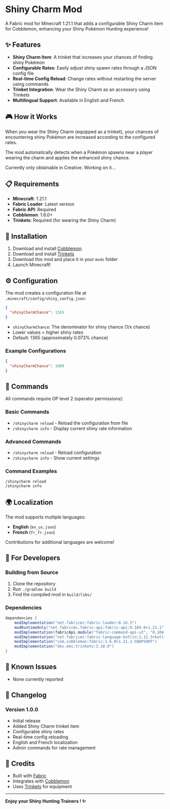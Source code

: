# Shiny Charm Mod

A Fabric mod for Minecraft 1.21.1 that adds a configurable Shiny Charm item for Cobblemon, enhancing your Shiny Pokémon Hunting experience!

## ✨ Features

- **Shiny Charm Item**: A trinket that increases your chances of finding shiny Pokémon
- **Configurable Rates**: Easily adjust shiny spawn rates through a JSON config file
- **Real-time Config Reload**: Change rates without restarting the server using commands
- **Trinket Integration**: Wear the Shiny Charm as an accessory using Trinkets
- **Multilingual Support**: Available in English and French

## 🎮 How it Works

When you wear the Shiny Charm (equipped as a trinket), your chances of encountering shiny Pokémon are increased according to the configured rates. 

The mod automatically detects when a Pokémon spawns near a player wearing the charm and applies the enhanced shiny chance.

Currently only obtainable in Creative. Working on it...

## 📋 Requirements

- **Minecraft**: 1.21.1
- **Fabric Loader**: Latest version
- **Fabric API**: Required
- **Cobblemon**: 1.6.0+
- **Trinkets**: Required (for wearing the Shiny Charm)

## 🔧 Installation

1. Download and install [Cobblemon](https://www.curseforge.com/minecraft/mc-mods/cobblemon)
2. Download and install [Trinkets](https://www.curseforge.com/minecraft/mc-mods/trinkets)
3. Download this mod and place it in your `mods` folder
4. Launch Minecraft!

## ⚙️ Configuration

The mod creates a configuration file at `.minecraft/config/shiny_config.json`:

```json
{
  "shinyCharmChance": 1365
}
```

- `shinyCharmChance`: The denominator for shiny chance (1/x chance)
- Lower values = higher shiny rates
- Default: 1365 (approximately 0.073% chance)

### Example Configurations

```json
{
  "shinyCharmChance": 1000
}
```

## 🎯 Commands

All commands require OP level 2 (operator permissions):

### Basic Commands
- `/shinycharm reload` - Reload the configuration from file
- `/shinycharm info` - Display current shiny rate information

### Advanced Commands
- `/shinycharm reload` - Reload configuration
- `/shinycharm info` - Show current settings

### Command Examples
```
/shinycharm reload
/shinycharm info
```

## 🌍 Localization

The mod supports multiple languages:

- **English** (`en_us.json`)
- **French** (`fr_fr.json`)

Contributions for additional languages are welcome!

## 🔨 For Developers

### Building from Source

1. Clone the repository
2. Run `./gradlew build`
3. Find the compiled mod in `build/libs/`

### Dependencies

```gradle
dependencies {
    modImplementation("net.fabricmc:fabric-loader:0.16.5")
    modRuntimeOnly("net.fabricmc.fabric-api:fabric-api:0.104.0+1.21.1")
    modImplementation(fabricApi.module("fabric-command-api-v2", "0.104.0+1.21.1"))
    modImplementation("net.fabricmc:fabric-language-kotlin:1.12.3+kotlin.2.0.21")
    modImplementation("com.cobblemon:fabric:1.6.0+1.21.1-SNAPSHOT")
    modImplementation("dev.emi:trinkets:3.10.0")
}
```

## 🐛 Known Issues

- None currently reported

## 📝 Changelog

### Version 1.0.0
- Initial release
- Added Shiny Charm trinket item
- Configurable shiny rates
- Real-time config reloading
- English and French localization
- Admin commands for rate management


## 🙏 Credits

- Built with [Fabric](https://fabricmc.net/)
- Integrates with [Cobblemon](https://cobblemon.com/)
- Uses [Trinkets](https://github.com/emilyploszaj/trinkets) for equipment

---

**Enjoy your Shiny Hunting Trainers ! ✨**